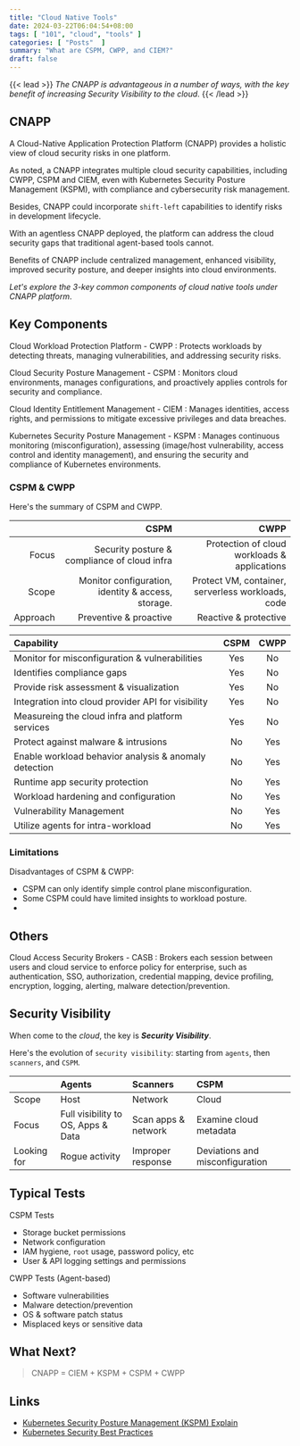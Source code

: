 ```yaml
---
title: "Cloud Native Tools"
date: 2024-03-22T06:04:54+08:00
tags: [ "101", "cloud", "tools" ]
categories: [ "Posts"  ]
summary: "What are CSPM, CWPP, and CIEM?"
draft: false
---
```

{{< lead >}}
*The CNAPP is advantageous in a number of ways, with the key benefit of increasing Security Visibility to the cloud*.
{{< /lead >}}

## CNAPP

A Cloud-Native Application Protection Platform (CNAPP) provides a holistic view of cloud security risks in one platform. 

As noted, a CNAPP integrates multiple cloud security capabilities, including CWPP, CSPM and CIEM, even with Kubernetes Security Posture Management (KSPM), with compliance and cybersecurity risk management.

Besides, CNAPP could incorporate `shift-left` capabilities to identify risks in development lifecycle. 

With an agentless CNAPP deployed, the platform can address the cloud security gaps that traditional agent-based tools cannot.

Benefits of CNAPP include centralized management, enhanced visibility, improved security posture, and deeper insights into cloud environments.

*Let's explore the 3-key common components of cloud native tools under CNAPP platform*.

## Key Components

Cloud Workload Protection Platform - CWPP
: Protects workloads by detecting threats, managing vulnerabilities, and addressing security risks.

Cloud Security Posture Management - CSPM 
: Monitors cloud environments, manages configurations, and proactively applies controls for security and compliance.

Cloud Identity Entitlement Management - CIEM
: Manages identities, access rights, and permissions to mitigate excessive privileges and data breaches.

Kubernetes Security Posture Management - KSPM 
: Manages continuous monitoring (misconfiguration), assessing (image/host vulnerability, access control and identity management), and ensuring the security and compliance of Kubernetes environments.

### CSPM & CWPP

Here's the summary of CSPM and CWPP.

|  | CSPM | CWPP |
| --------: | ---: | ---: |
| Focus | Security posture & compliance of cloud infra | Protection of cloud workloads & applications | 
| Scope | Monitor configuration, identity & access, storage. | Protect VM, container, serverless workloads, code |
| Approach | Preventive & proactive | Reactive & protective | 

| Capability | CSPM | CWPP |
| :--------- | :--: | :--: |
| Monitor for misconfiguration & vulnerabilities | Yes | No | 
| Identifies compliance gaps | Yes | No |
| Provide risk assessment & visualization | Yes | No | 
| Integration into cloud provider API for visibility | Yes | No |
| Measureing the cloud infra and platform services | Yes | No |
| Protect against malware & intrusions | No | Yes | 
| Enable workload behavior analysis & anomaly detection | No | Yes |
| Runtime app security protection | No | Yes |
| Workload hardening and configuration | No | Yes | 
| Vulnerability Management | No | Yes | 
| Utilize agents for intra-workload | No | Yes | 


### Limitations

Disadvantages of CSPM & CWPP:

 - CSPM can only identify simple control plane misconfiguration.
 - Some CSPM could have limited insights to workload posture.
 - 

## Others 

Cloud Access Security Brokers - CASB
: Brokers each session between users and cloud service to enforce policy for enterprise, such as authentication, SSO, authorization, credential mapping, device profiling, encryption, logging, alerting, malware detection/prevention.

## Security Visibility

When come to the *cloud*, the key is ***Security Visibility***.

Here's the evolution of `security visibility`: starting from `agents`, then `scanners`, and `CSPM`.

|      | Agents | Scanners | CSPM |
| :--- | :----- | :------- | :--- |
| Scope | Host | Network | Cloud |
| Focus | Full visibility to OS, Apps & Data | Scan apps & network | Examine cloud metadata |
| Looking for | Rogue activity | Improper response | Deviations and misconfiguration |

## Typical Tests

CSPM Tests

 - Storage bucket permissions
 - Network configuration
 - IAM hygiene, `root` usage, password policy, etc
 - User & API logging settings and permissions

CWPP Tests (Agent-based)

 - Software vulnerabilities
 - Malware detection/prevention
 - OS & software patch status
 - Misplaced keys or sensitive data

## What Next?

>  CNAPP = CIEM + KSPM + CSPM + CWPP

## Links 

 - [Kubernetes Security Posture Management (KSPM) Explain](https://www.wiz.io/academy/kubernetes-security-posture-management-kspm)
 - [Kubernetes Security Best Practices](https://www.wiz.io/academy/kubernetes-security-best-practices)



